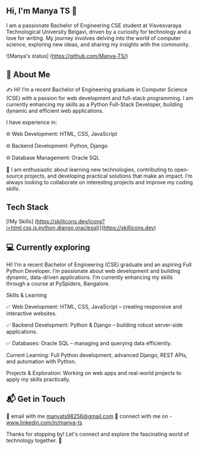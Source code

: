 ## Hi, I'm Manya TS 👋

I am a passionate Bachelor of Engineering CSE student at Visvesvaraya Technological University Belgavi, driven by a curiosity for technology and a love for writing. My journey involves delving into the world of computer science, exploring new ideas, and sharing my insights with the community.

![Manya's status] (https://github.com/Manya-TS/)

## 🚀 About Me

✍️ Hi! I’m a recent Bachelor of Engineering graduate in Computer Science (CSE) with a passion for web development and full-stack programming. I am currently enhancing my skills as a Python Full-Stack Developer, building dynamic and efficient web applications.

I have experience in:

🌐 Web Development: HTML, CSS, JavaScript

🌐 Backend Development: Python, Django

🌐 Database Management: Oracle SQL

📝 I am enthusiastic about learning new technologies, contributing to open-source projects, and developing practical solutions that make an impact. I’m always looking to collaborate on interesting projects and improve my coding skills.

## Tech Stack
[!My Skills] (https://skillicons.dev/icons?i=html,css,js,python,django,oraclesql)](https://skillicons.dev)


## 💻 Currently exploring

Hi! I’m a recent Bachelor of Engineering (CSE) graduate and an aspiring Full Python Developer. I’m passionate about web development and building dynamic, data-driven applications. I’m currently enhancing my skills through a course at PySpiders, Bangalore.

Skills & Learning

✅ Web Development: HTML, CSS, JavaScript – creating responsive and interactive websites.

✅ Backend Development: Python & Django – building robust server-side applications.

✅ Databases: Oracle SQL – managing and querying data efficiently.

Current Learning: Full Python development, advanced Django, REST APIs, and automation with Python.

Projects & Exploration: Working on web apps and real-world projects to apply my skills practically.


## 📬 Get in Touch

📳 email with me manyats98256@gmail.com
📲 connect with me on - www.linkedin.com/in/manya-ts

Thanks for stopping by! Let's connect and explore the fascinating world of technology together. 🚀

<!--
**Manya-TS/Manya-TS** is a ✨ _special_ ✨ repository because its `README.md` (this file) appears on your GitHub profile.

Here are some ideas to get you started:

- 🔭 I’m currently working on ...
- 🌱 I’m currently learning ...
- 👯 I’m looking to collaborate on ...
- 🤔 I’m looking for help with ...
- 💬 Ask me about ...
- 📫 How to reach me: ...
- 😄 Pronouns: ...
- ⚡ Fun fact: ...
-->
